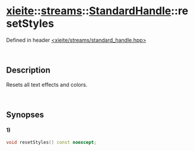 # [xieite](../../../../../xieite.md)\:\:[streams](../../../../../streams.md)\:\:[StandardHandle](../../../standard_handle.md)\:\:resetStyles
Defined in header [<xieite/streams/standard_handle.hpp>](../../../../../../include/xieite/streams/standard_handle.hpp)

&nbsp;

## Description
Resets all text effects and colors.

&nbsp;

## Synopses
#### 1)
```cpp
void resetStyles() const noexcept;
```
